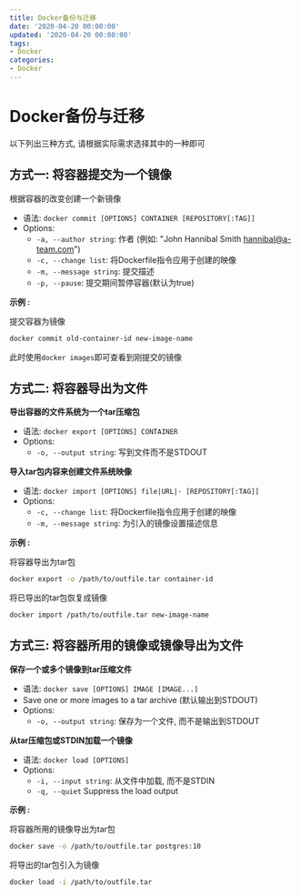 ```yaml
---
title: Docker备份与迁移
date: '2020-04-20 00:00:00'
updated: '2020-04-20 00:00:00'
tags:
- Docker
categories:
- Docker
---
```

# Docker备份与迁移

以下列出三种方式, 请根据实际需求选择其中的一种即可

## 方式一: 将容器提交为一个镜像

根据容器的改变创建一个新镜像

- 语法: `docker commit [OPTIONS] CONTAINER [REPOSITORY[:TAG]]`
- Options:
  - `-a, --author string`: 作者 (例如: "John Hannibal Smith <hannibal@a-team.com>")
  - `-c, --change list`: 将Dockerfile指令应用于创建的映像
  - `-m, --message string`: 提交描述
  - `-p, --pause`: 提交期间暂停容器(默认为true)

**示例 :**

提交容器为镜像
```bash
docker commit old-container-id new-image-name
```

此时使用`docker images`即可查看到刚提交的镜像


## 方式二: 将容器导出为文件

**导出容器的文件系统为一个tar压缩包**

- 语法: `docker export [OPTIONS] CONTAINER`
- Options:
  - `-o, --output string`: 写到文件而不是STDOUT

**导入tar包内容来创建文件系统映像**

- 语法: `docker import [OPTIONS] file|URL|- [REPOSITORY[:TAG]]`
- Options:
  - `-c, --change list`: 将Dockerfile指令应用于创建的映像
  - `-m, --message string`: 为引入的镜像设置描述信息

**示例 :**

将容器导出为tar包
```bash
docker export -o /path/to/outfile.tar container-id
```

将已导出的tar包恢复成镜像
```bash
docker import /path/to/outfile.tar new-image-name
```

## 方式三: 将容器所用的镜像或镜像导出为文件

**保存一个或多个镜像到tar压缩文件**

- 语法:	`docker save [OPTIONS] IMAGE [IMAGE...]`
- Save one or more images to a tar archive (默认输出到STDOUT)
- Options:
  - `-o, --output string`: 保存为一个文件, 而不是输出到STDOUT

**从tar压缩包或STDIN加载一个镜像**

- 语法: `docker load [OPTIONS]`
- Options:
  - `-i, --input string`: 从文件中加载, 而不是STDIN
  - `-q, --quiet` Suppress the load output

**示例 :**

将容器所用的镜像导出为tar包
```bash
docker save -o /path/to/outfile.tar postgres:10
```

将导出的tar包引入为镜像
```bash
docker load -i /path/to/outfile.tar 
```


